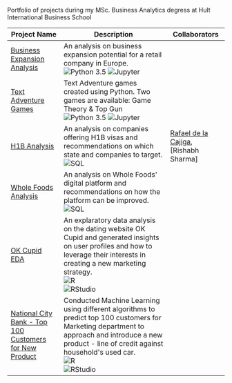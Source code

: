 Portfolio of projects during my MSc. Business Analytics degress at Hult International Business School

| Project Name | Description | Collaborators |
| --- | --- | --- | 
| [Business Expansion Analysis](https://github.com/meihwaw/MSc.-Business-Analytics-Portfolio/tree/main/Business%20Expansion%20Project) | An analysis on business expansion potential for a retail company in Europe. <br /> ![Python 3.5](https://img.shields.io/static/v1?style=for-the-badge&label=+&message=Python&logo=python&logoColor=green&color=white) ![Jupyter](https://img.shields.io/static/v1?style=for-the-badge&label=+&message=Jupyter&logo=jupyter&logoColor=F27329&color=white) | |
| [Text Adventure Games](https://github.com/meihwaw/MSc.-Business-Analytics-Portfolio/tree/main/Text%20Adventure%20Game_Top%20Gun_Game%20Theory) | Text Adventure games created using Python. Two games are available: Game Theory & Top Gun <br /> ![Python 3.5](https://img.shields.io/static/v1?style=for-the-badge&label=+&message=Python&logo=python&logoColor=green&color=white) ![Jupyter](https://img.shields.io/static/v1?style=for-the-badge&label=+&message=Jupyter&logo=jupyter&logoColor=F27329&color=white)
| [H1B Analysis](https://github.com/meihwaw/MSc.-Business-Analytics-Portfolio/tree/main/H1B%20Analysis)| An analysis on companies offering H1B visas and recommendations on which state and companies to target. <br /> ![SQL](https://img.shields.io/static/v1?style=for-the-badge&label=+&message=MySQL&logo=mysql&logoColor=4479A1&color=white) | [Rafael de la Cajiga](https://github.com/Rdelacajiga), [Rishabh Sharma] |
| [Whole Foods Analysis](https://github.com/meihwaw/MSc.-Business-Analytics-Portfolio/tree/main/Whole%20Foods%20Analysis) | An analysis on Whole Foods' digital platform and recommendations on how the platform can be improved. <br /> ![SQL](https://img.shields.io/static/v1?style=for-the-badge&label=+&message=MySQL&logo=mysql&logoColor=4479A1&color=white) | |
| [OK Cupid EDA](https://github.com/meihwaw/MSc_-Business_Analytics_Portfolio/tree/main/Ok%20Cupid%20Analysis) | An explaratory data analysis on the dating website OK Cupid and generated insights on user profiles and how to leverage their interests in creating a new marketing strategy. <br /> ![R](https://camo.githubusercontent.com/357c4e06bf204c772dfb0827161d6639f5a617b44f98f9c44e68071ecc1ffe1c/68747470733a2f2f696d672e736869656c64732e696f2f7374617469632f76313f7374796c653d666f722d7468652d6261646765266c6162656c3d2b266d6573736167653d52266c6f676f3d52266c6f676f436f6c6f723d32373644433326636f6c6f723d7768697465) <br /> ![RStudio](https://camo.githubusercontent.com/6cf5c25fd24a175ec45ebdc38cab1bdd7926843398ad13b733d976b5a3d0b842/68747470733a2f2f696d672e736869656c64732e696f2f7374617469632f76313f7374796c653d666f722d7468652d6261646765266c6162656c3d2b266d6573736167653d5253747564696f266c6f676f3d5253747564696f266c6f676f436f6c6f723d37354141444226636f6c6f723d7768697465) ||
| [National City Bank - Top 100 Customers for New Product](https://github.com/meihwaw/MSc_-Business_Analytics_Portfolio/tree/main/Predicting%20Top%20100%20Customers_National%20City%20Bank) | Conducted Machine Learning using different algorithms to predict top 100 customers for Marketing department to approach and introduce a new product - line of credit against household's used car. <br /> ![R](https://camo.githubusercontent.com/357c4e06bf204c772dfb0827161d6639f5a617b44f98f9c44e68071ecc1ffe1c/68747470733a2f2f696d672e736869656c64732e696f2f7374617469632f76313f7374796c653d666f722d7468652d6261646765266c6162656c3d2b266d6573736167653d52266c6f676f3d52266c6f676f436f6c6f723d32373644433326636f6c6f723d7768697465) <br /> ![RStudio](https://camo.githubusercontent.com/6cf5c25fd24a175ec45ebdc38cab1bdd7926843398ad13b733d976b5a3d0b842/68747470733a2f2f696d672e736869656c64732e696f2f7374617469632f76313f7374796c653d666f722d7468652d6261646765266c6162656c3d2b266d6573736167653d5253747564696f266c6f676f3d5253747564696f266c6f676f436f6c6f723d37354141444226636f6c6f723d7768697465) ||
